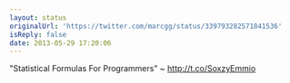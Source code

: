 ```yaml
---
layout: status
originalUrl: 'https://twitter.com/marcgg/status/339793282571841536'
isReply: false
date: 2013-05-29 17:20:06
---
```


"Statistical Formulas For Programmers" ~ http://t.co/SoxzyEmmio
